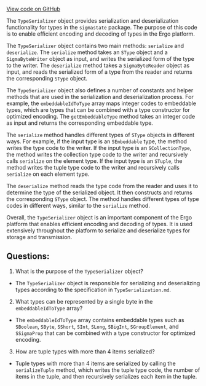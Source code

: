 [View code on GitHub](sigmastate-interpreterhttps://github.com/ScorexFoundation/sigmastate-interpreter/interpreter/shared/src/main/scala/sigmastate/serialization/TypeSerializer.scala)

The `TypeSerializer` object provides serialization and deserialization functionality for types in the `sigmastate` package. The purpose of this code is to enable efficient encoding and decoding of types in the Ergo platform. 

The `TypeSerializer` object contains two main methods: `serialize` and `deserialize`. The `serialize` method takes an `SType` object and a `SigmaByteWriter` object as input, and writes the serialized form of the type to the writer. The `deserialize` method takes a `SigmaByteReader` object as input, and reads the serialized form of a type from the reader and returns the corresponding `SType` object.

The `TypeSerializer` object also defines a number of constants and helper methods that are used in the serialization and deserialization process. For example, the `embeddableIdToType` array maps integer codes to embeddable types, which are types that can be combined with a type constructor for optimized encoding. The `getEmbeddableType` method takes an integer code as input and returns the corresponding embeddable type.

The `serialize` method handles different types of `SType` objects in different ways. For example, if the input type is an `SEmbeddable` type, the method writes the type code to the writer. If the input type is an `SCollectionType`, the method writes the collection type code to the writer and recursively calls `serialize` on the element type. If the input type is an `STuple`, the method writes the tuple type code to the writer and recursively calls `serialize` on each element type.

The `deserialize` method reads the type code from the reader and uses it to determine the type of the serialized object. It then constructs and returns the corresponding `SType` object. The method handles different types of type codes in different ways, similar to the `serialize` method.

Overall, the `TypeSerializer` object is an important component of the Ergo platform that enables efficient encoding and decoding of types. It is used extensively throughout the platform to serialize and deserialize types for storage and transmission.
## Questions: 
 1. What is the purpose of the `TypeSerializer` object?
- The `TypeSerializer` object is responsible for serializing and deserializing types according to the specification in `TypeSerialization.md`.

2. What types can be represented by a single byte in the `embeddableIdToType` array?
- The `embeddableIdToType` array contains embeddable types such as `SBoolean`, `SByte`, `SShort`, `SInt`, `SLong`, `SBigInt`, `SGroupElement`, and `SSigmaProp` that can be combined with a type constructor for optimized encoding.

3. How are tuple types with more than 4 items serialized?
- Tuple types with more than 4 items are serialized by calling the `serializeTuple` method, which writes the tuple type code, the number of items in the tuple, and then recursively serializes each item in the tuple.